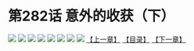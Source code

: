 # 第282话 意外的收获（下）
![](https://mhpic.xiaomingtaiji.net/comic/D/斗破苍穹拆分版/282话/1.jpg-zymk.middle.webp)
![](https://mhpic.xiaomingtaiji.net/comic/D/斗破苍穹拆分版/282话/2.jpg-zymk.middle.webp)
![](https://mhpic.xiaomingtaiji.net/comic/D/斗破苍穹拆分版/282话/3.jpg-zymk.middle.webp)
![](https://mhpic.xiaomingtaiji.net/comic/D/斗破苍穹拆分版/282话/4.jpg-zymk.middle.webp)
![](https://mhpic.xiaomingtaiji.net/comic/D/斗破苍穹拆分版/282话/5.jpg-zymk.middle.webp)
![](https://mhpic.xiaomingtaiji.net/comic/D/斗破苍穹拆分版/282话/6.jpg-zymk.middle.webp)
![](https://mhpic.xiaomingtaiji.net/comic/D/斗破苍穹拆分版/282话/7.jpg-zymk.middle.webp)
![](https://mhpic.xiaomingtaiji.net/comic/D/斗破苍穹拆分版/282话/8.jpg-zymk.middle.webp)
[【上一章】](./281.md)
[【目录】](./READMD.md)
[【下一章】](./283.md)
